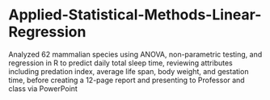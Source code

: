 # Applied-Statistical-Methods-Linear-Regression
Analyzed 62 mammalian species using ANOVA, non-parametric testing, and regression in R to predict daily total sleep time, reviewing attributes including predation index, average life span, body weight, and gestation time, before creating a 12-page report and presenting to Professor and class via PowerPoint
